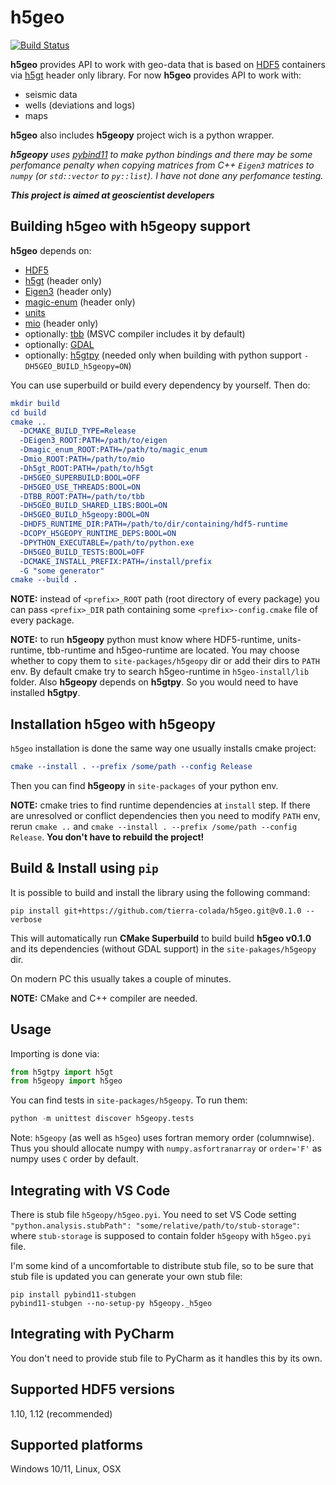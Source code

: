 # h5geo
[![Build Status](https://travis-ci.com/tierra-colada/h5geo.svg?branch=main)](https://travis-ci.com/tierra-colada/h5geo)

**h5geo** provides API to work with geo-data that is based on [HDF5](https://www.hdfgroup.org/solutions/hdf5/) containers via [h5gt](https://travis-ci.com/tierra-colada/h5geo) header only library. For now **h5geo** provides API to work with:
* seismic data
* wells (deviations and logs)
* maps

**h5geo** also includes **h5geopy** project wich is a python wrapper. 

***h5geopy** uses [pybind11](https://github.com/pybind/pybind11) to make python bindings and there may be some perfomance penalty when copying matrices from C++ `Eigen3` matrices to `numpy` (or `std::vector` to `py::list`). I have not done any perfomance testing.*

***This project is aimed at geoscientist developers***

## Building h5geo with h5geopy support
**h5geo** depends on:
* [HDF5](https://github.com/HDFGroup/hdf5)
* [h5gt](https://github.com/tierra-colada/h5gt) (header only)
* [Eigen3](https://gitlab.com/libeigen/eigen) (header only)
* [magic-enum](https://github.com/Neargye/magic_enum) (header only)
* [units](https://github.com/LLNL/units)
* [mio](https://github.com/mandreyel/mio) (header only)
* optionally: [tbb](https://github.com/oneapi-src/oneTBB) (MSVC compiler includes it by default)
* optionally: [GDAL](https://github.com/OSGeo/gdal)
* optionally: [h5gtpy](https://github.com/tierra-colada/h5gt) (needed only when building with python support `-DH5GEO_BUILD_h5geopy=ON`)

You can use superbuild or build every dependency by yourself. Then do:
```cmake
mkdir build
cd build
cmake ..
  -DCMAKE_BUILD_TYPE=Release
  -DEigen3_ROOT:PATH=/path/to/eigen 
  -Dmagic_enum_ROOT:PATH=/path/to/magic_enum 
  -Dmio_ROOT:PATH=/path/to/mio
  -Dh5gt_ROOT:PATH=/path/to/h5gt 
  -DH5GEO_SUPERBUILD:BOOL=OFF
  -DH5GEO_USE_THREADS:BOOL=ON
  -DTBB_ROOT:PATH=/path/to/tbb
  -DH5GEO_BUILD_SHARED_LIBS:BOOL=ON
  -DH5GEO_BUILD_h5geopy:BOOL=ON
  -DHDF5_RUNTIME_DIR:PATH=/path/to/dir/containing/hdf5-runtime
  -DCOPY_H5GEOPY_RUNTIME_DEPS:BOOL=ON
  -DPYTHON_EXECUTABLE=/path/to/python.exe 
  -DH5GEO_BUILD_TESTS:BOOL=OFF
  -DCMAKE_INSTALL_PREFIX:PATH=/install/prefix
  -G "some generator"
cmake --build . 
```
**NOTE:** instead of `<prefix>_ROOT` path (root directory of every package) you can pass `<prefix>_DIR` path containing some `<prefix>-config.cmake` file of every package.

**NOTE:** to run **h5geopy** python must know where HDF5-runtime, units-runtime, tbb-runtime and h5geo-runtime are located. You may choose whether to copy them to `site-packages/h5geopy` dir or add their dirs to `PATH` env. By default cmake try to search h5geo-runtime in `h5geo-install/lib` folder. Also **h5geopy** depends on **h5gtpy**. So you would need to have installed **h5gtpy**.

## Installation h5geo with h5geopy

`h5geo` installation is done the same way one usually installs cmake project:
```cmake
cmake --install . --prefix /some/path --config Release
```

Then you can find **h5geopy** in `site-packages` of your python env.

**NOTE:** cmake tries to find runtime dependencies at `install` step. If there are unresolved or conflict dependencies then you need to modify `PATH` env, rerun `cmake ..` and `cmake --install . --prefix /some/path --config Release`. **You don't have to rebuild the project!**

## Build & Install using `pip`
It is possible to build and install the library using the following command:
```
pip install git+https://github.com/tierra-colada/h5geo.git@v0.1.0 --verbose
```
This will automatically run **CMake Superbuild** to build build **h5geo v0.1.0** and its dependencies (without GDAL support) in the `site-pakages/h5geopy` dir. 

On modern PC this usually takes a couple of minutes.

**NOTE:** CMake and C++ compiler are needed.

## Usage
Importing is done via:
```python
from h5gtpy import h5gt
from h5geopy import h5geo
```

You can find tests in `site-packages/h5geopy`.
To run them:
```python
python -m unittest discover h5geopy.tests
```

Note: `h5geopy` (as well as `h5geo`) uses fortran memory order (columnwise). Thus you should allocate numpy with `numpy.asfortranarray` or `order='F'` as numpy uses `C` order by default.

## Integrating with VS Code
There is stub file `h5geopy/h5geo.pyi`. You need to set VS Code setting `"python.analysis.stubPath": "some/relative/path/to/stub-storage"`: where `stub-storage` is supposed to contain folder `h5geopy` with `h5geo.pyi` file.

I'm some kind of a uncomfortable to distribute stub file, so to be sure that stub file is updated you can generate your own stub file:
```shell
pip install pybind11-stubgen
pybind11-stubgen --no-setup-py h5geopy._h5geo
```

## Integrating with PyCharm
You don't need to provide stub file to PyCharm as it handles this by its own.

## Supported HDF5 versions
1.10, 1.12 (recommended)

## Supported platforms
Windows 10/11, Linux, OSX